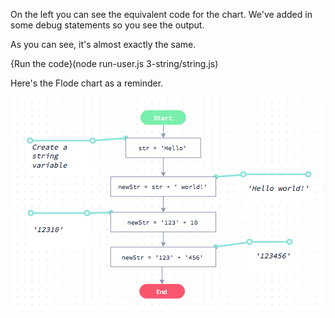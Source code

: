 On the left you can see the equivalent code for the chart. We've added in some debug statements so you see the output.

As you can see, it's almost exactly the same. 

{Run the code}(node run-user.js 3-string/string.js)

Here's the Flode chart as a reminder.

![](3-string/string.png)
